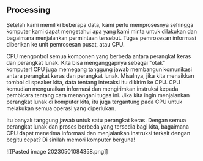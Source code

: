 ## Processing

Setelah kami memiliki beberapa data, kami perlu memprosesnya sehingga komputer kami dapat mengetahui apa yang kami minta untuk dilakukan dan bagaimana menjalankan permintaan tersebut. Tugas pemrosesan informasi diberikan ke unit pemrosesan pusat, atau CPU.

CPU mengontrol semua komponen yang berbeda antara perangkat keras dan perangkat lunak. Kita bisa menganggapnya sebagai "otak" komputer! CPU juga memegang tanggung jawab membangun komunikasi antara perangkat keras dan perangkat lunak. Misalnya, jika kita menaikkan tombol di speaker kita, data tentang interaksi itu dikirim ke CPU. CPU kemudian menguraikan informasi dan mengirimkan instruksi kepada pembicara tentang cara menangani tugas ini. Jika kita ingin menjalankan perangkat lunak di komputer kita, itu juga tergantung pada CPU untuk melakukan semua operasi yang diperlukan.

Itu banyak tanggung jawab untuk satu perangkat keras. Dengan semua perangkat lunak dan proses berbeda yang tersedia bagi kita, bagaimana CPU dapat menerima informasi dan menjalankan instruksi terkait dengan begitu cepat? Di sinilah memori komputer berguna!

![[Pasted image 20230501084358.png]]